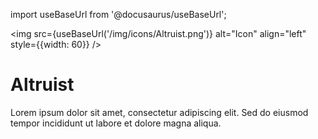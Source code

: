 import useBaseUrl from '@docusaurus/useBaseUrl';

<img src={useBaseUrl('/img/icons/Altruist.png')} alt="Icon" align="left" style={{width: 60}} />
# Altruist

Lorem ipsum dolor sit amet, consectetur adipiscing elit. Sed do eiusmod tempor incididunt ut labore et dolore magna aliqua.
